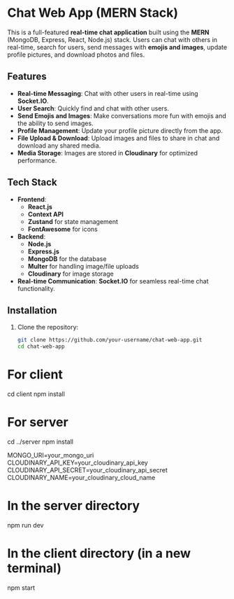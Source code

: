 # Chat Web App (MERN Stack)

This is a full-featured **real-time chat application** built using the **MERN** (MongoDB, Express, React, Node.js) stack. Users can chat with others in real-time, search for users, send messages with **emojis and images**, update profile pictures, and download photos and files.

## Features

- **Real-time Messaging**: Chat with other users in real-time using **Socket.IO**.
- **User Search**: Quickly find and chat with other users.
- **Send Emojis and Images**: Make conversations more fun with emojis and the ability to send images.
- **Profile Management**: Update your profile picture directly from the app.
- **File Upload & Download**: Upload images and files to share in chat and download any shared media.
- **Media Storage**: Images are stored in **Cloudinary** for optimized performance.
  
## Tech Stack

- **Frontend**: 
  - **React.js**
  - **Context API**
  - **Zustand** for state management
  - **FontAwesome** for icons
- **Backend**: 
  - **Node.js**
  - **Express.js**
  - **MongoDB** for the database
  - **Multer** for handling image/file uploads
  - **Cloudinary** for image storage
- **Real-time Communication**: **Socket.IO** for seamless real-time chat functionality.

## Installation

1. Clone the repository:
   ```bash
   git clone https://github.com/your-username/chat-web-app.git
   cd chat-web-app
# For client
cd client
npm install

# For server
cd ../server
npm install

MONGO_URI=your_mongo_uri
CLOUDINARY_API_KEY=your_cloudinary_api_key
CLOUDINARY_API_SECRET=your_cloudinary_api_secret
CLOUDINARY_NAME=your_cloudinary_cloud_name

# In the server directory
npm run dev

# In the client directory (in a new terminal)
npm start
